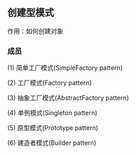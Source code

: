 ## 创建型模式

作用：如何创建对象

### 成员

(1) 简单工厂模式(SimpleFactory pattern)

(2) 工厂模式(Factory pattern)

(3) 抽象工厂模式(AbstractFactory pattern)

(4) 单例模式(Singleton pattern)

(5) 原型模式(Prototype pattern)

(6) 建造者模式(Builder pattern)